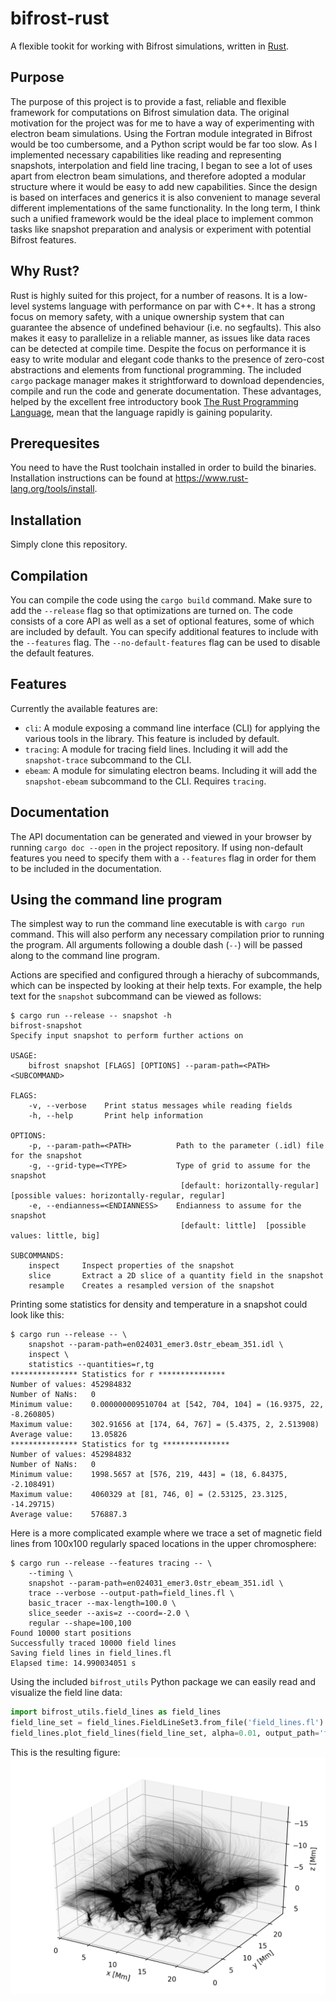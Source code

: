 # bifrost-rust

A flexible tookit for working with Bifrost simulations, written in [Rust](https://www.rust-lang.org/).

## Purpose

The purpose of this project is to provide a fast, reliable and flexible framework for computations on Bifrost simulation data. The original motivation for the project was for me to have a way of experimenting with electron beam simulations. Using the Fortran module integrated in Bifrost would be too cumbersome, and a Python script would be far too slow. As I implemented necessary capabilities like reading and representing snapshots, interpolation and field line tracing, I began to see a lot of uses apart from electron beam simulations, and therefore adopted a modular structure where it would be easy to add new capabilities. Since the design is based on interfaces and generics it is also convenient to manage several different implementations of the same functionality. In the long term, I think such a unified framework would be the ideal place to implement common tasks like snapshot preparation and analysis or experiment with potential Bifrost features.

## Why Rust?

Rust is highly suited for this project, for a number of reasons. It is a low-level systems language with performance on par with C++. It has a strong focus on memory safety, with a unique ownership system that can guarantee the absence of undefined behaviour (i.e. no segfaults). This also makes it easy to parallelize in a reliable manner, as issues like data races can be detected at compile time. Despite the focus on performance it is easy to write modular and elegant code thanks to the presence of zero-cost abstractions and elements from functional programming. The included `cargo` package manager makes it strightforward to download dependencies, compile and run the code and generate documentation. These advantages, helped by the excellent free introductory book [The Rust Programming Language](https://doc.rust-lang.org/book/), mean that the language rapidly is gaining popularity.

## Prerequesites

You need to have the Rust toolchain installed in order to build the binaries. Installation instructions can be found at https://www.rust-lang.org/tools/install.

## Installation

Simply clone this repository.

## Compilation

You can compile the code using the `cargo build` command. Make sure to add the `--release` flag so that optimizations are turned on. The code consists of a core API as well as a set of optional features, some of which are included by default. You can specify additional features to include with the `--features` flag. The `--no-default-features` flag can be used to disable the default features.

## Features

Currently the available features are:
* `cli`: A module exposing a command line interface (CLI) for applying the various tools in the library. This feature is included by default.
* `tracing`: A module for tracing field lines. Including it will add the `snapshot-trace` subcommand to the CLI.
* `ebeam`: A module for simulating electron beams. Including it will add the `snapshot-ebeam` subcommand to the CLI. Requires `tracing`.

## Documentation

The API documentation can be generated and viewed in your browser by running `cargo doc --open` in the project repository. If using non-default features you need to specify them with a `--features` flag in order for them to be included in the documentation.

## Using the command line program

The simplest way to run the command line executable is with `cargo run` command. This will also perform any necessary compilation prior to running the program. All arguments following a double dash (`--`) will be passed along to the command line program.

Actions are specified and configured through a hierachy of subcommands, which can be inspected by looking at their help texts. For example, the help text for the `snapshot` subcommand can be viewed as follows:
```console
$ cargo run --release -- snapshot -h
bifrost-snapshot
Specify input snapshot to perform further actions on

USAGE:
    bifrost snapshot [FLAGS] [OPTIONS] --param-path=<PATH> <SUBCOMMAND>

FLAGS:
    -v, --verbose    Print status messages while reading fields
    -h, --help       Print help information

OPTIONS:
    -p, --param-path=<PATH>          Path to the parameter (.idl) file for the snapshot
    -g, --grid-type=<TYPE>           Type of grid to assume for the snapshot
                                      [default: horizontally-regular]  [possible values: horizontally-regular, regular]
    -e, --endianness=<ENDIANNESS>    Endianness to assume for the snapshot
                                      [default: little]  [possible values: little, big]

SUBCOMMANDS:
    inspect     Inspect properties of the snapshot
    slice       Extract a 2D slice of a quantity field in the snapshot
    resample    Creates a resampled version of the snapshot
```

Printing some statistics for density and temperature in a snapshot could look like this:
```console
$ cargo run --release -- \
    snapshot --param-path=en024031_emer3.0str_ebeam_351.idl \
    inspect \
    statistics --quantities=r,tg
*************** Statistics for r ***************
Number of values: 452984832
Number of NaNs:   0
Minimum value:    0.000000009510704 at [542, 704, 104] = (16.9375, 22, -8.260805)
Maximum value:    302.91656 at [174, 64, 767] = (5.4375, 2, 2.513908)
Average value:    13.05826
*************** Statistics for tg ***************
Number of values: 452984832
Number of NaNs:   0
Minimum value:    1998.5657 at [576, 219, 443] = (18, 6.84375, -2.108491)
Maximum value:    4060329 at [81, 746, 0] = (2.53125, 23.3125, -14.29715)
Average value:    576887.3
```

Here is a more complicated example where we trace a set of magnetic field lines from 100x100 regularly spaced locations in the upper chromosphere:
```console
$ cargo run --release --features tracing -- \
    --timing \
    snapshot --param-path=en024031_emer3.0str_ebeam_351.idl \
    trace --verbose --output-path=field_lines.fl \
    basic_tracer --max-length=100.0 \
    slice_seeder --axis=z --coord=-2.0 \
    regular --shape=100,100
Found 10000 start positions
Successfully traced 10000 field lines
Saving field lines in field_lines.fl
Elapsed time: 14.990034051 s
```

Using the included `bifrost_utils` Python package we can easily read and visualize the field line data:
```python
import bifrost_utils.field_lines as field_lines
field_line_set = field_lines.FieldLineSet3.from_file('field_lines.fl')
field_lines.plot_field_lines(field_line_set, alpha=0.01, output_path='field_lines.png')
```

This is the resulting figure:
![field_lines](figures/field_lines.png "Magnetic field lines")
